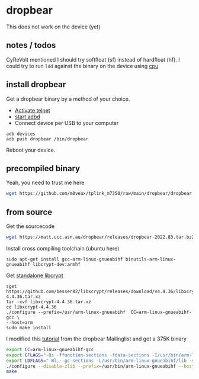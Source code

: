 # dropbear

This does not work on the device (yet)

## notes / todos

CyReVolt mentioned I should try softfloat (sf) instead of hardfloat (hf). I could try to run `ldd` against the binary on the device using [cpu](https://github.com/u-root/cpu)

## install dropbear

Get a dropbear binary by a method of your choice.

- [Activate telnet](../tp-opener/README.md)
- [start adbd](../README.md#start-adbd)
- Connect device per USB to your computer

```
adb devices
adb push dropbear /bin/dropbear
```

Reboot your device.


## precompiled binary

Yeah, you need to trust me here

```bash
wget https://github.com/m0veax/tplink_m7350/raw/main/dropbear/dropbear
```

## from source

Get the sourcecode

```bash
wget https://matt.ucc.asn.au/dropbear/releases/dropbear-2022.83.tar.bz2
```

Install cross compiling toolchain (ubuntu here)

```
sudo apt-get install gcc-arm-linux-gnueabihf binutils-arm-linux-gnueabihf libcrypt-dev:armhf
```

Get [standalone libcrypt](https://github.com/mkj/dropbear/issues/143#issuecomment-1114174803)

```
sget https://github.com/besser82/libxcrypt/releases/download/v4.4.36/libxcrypt-4.4.36.tar.xz
tar -xvf libxcrypt-4.4.36.tar.xz  
cd libxcrypt-4.4.36
./configure --prefix=/usr/arm-linux-gnueabihf  CC=arm-linux-gnueabihf-gcc \
--host=arm
sudo make install
```

I modified this [tutorial](https://lists.ucc.gu.uwa.edu.au/pipermail/dropbear/2004q3/000022.html) from the dropbear Mailinglist and got a 375K binary

```bash
export CC=arm-linux-gnueabihf-gcc
export CFLAGS="-Os -ffunction-sections -fdata-sections -I/usr/bin/arm-linux-gnueabihf/include"
export LDFLAGS="-Wl,--gc-sections -L/usr/bin/arm-linux-gnueabihf/lib -static" 
./configure --disable-zlib --prefix=/usr/bin/arm-linux-gnueabihf --host=arm
make
```

